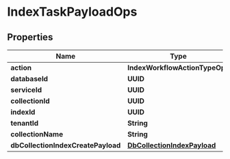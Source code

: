 

# IndexTaskPayloadOps


## Properties

Name | Type | Description | Notes
------------ | ------------- | ------------- | -------------
**action** | **IndexWorkflowActionTypeOps** |  |  [optional]
**databaseId** | **UUID** |  |  [optional]
**serviceId** | **UUID** |  |  [optional]
**collectionId** | **UUID** |  |  [optional]
**indexId** | **UUID** |  |  [optional]
**tenantId** | **String** |  |  [optional]
**collectionName** | **String** |  |  [optional]
**dbCollectionIndexCreatePayload** | [**DbCollectionIndexPayload**](DbCollectionIndexPayload.md) |  |  [optional]



